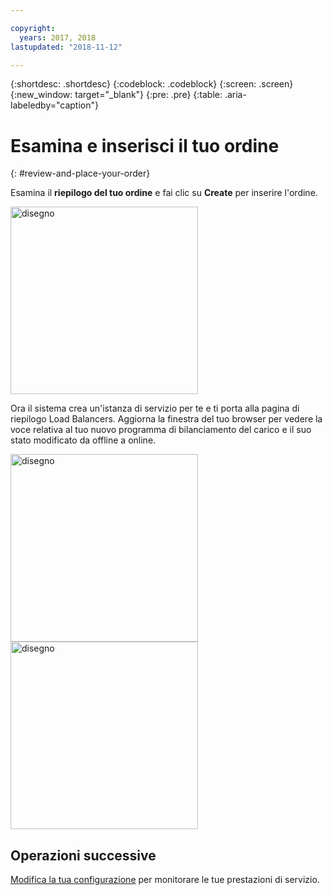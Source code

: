 ```yaml
---

copyright:
  years: 2017, 2018
lastupdated: "2018-11-12"

---
```


{:shortdesc: .shortdesc}
{:codeblock: .codeblock}
{:screen: .screen}
{:new_window: target="_blank"}
{:pre: .pre}
{:table: .aria-labeledby="caption"}

# Esamina e inserisci il tuo ordine
{: #review-and-place-your-order}

Esamina il **riepilogo del tuo ordine** e fai clic su **Create** per inserire l'ordine.

<img src="images/review-order-lb.png" alt="disegno" style="width: 300px;"/>

Ora il sistema crea un'istanza di servizio per te e ti porta alla pagina di riepilogo Load Balancers. Aggiorna la finestra del tuo browser per vedere la voce relativa al tuo nuovo programma di bilanciamento del carico e il suo stato modificato da offline a online.  

<img src="images/summary-offline.png" alt="disegno" style="width: 300px;"/>

<img src="images/summary-online.png" alt="disegno" style="width: 300px;"/>

## Operazioni successive
[Modifica la tua configurazione](/docs/infrastructure/loadbalancer-service?topic=loadbalancer-service-monitoring-and-managing-your-service) per monitorare le tue prestazioni di servizio.
